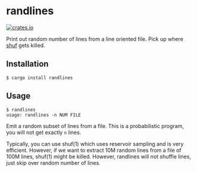 # randlines

[![crates.io](https://img.shields.io/crates/v/randlines.svg)](https://crates.io/crates/randlines)

Print out random number of lines from a line oriented file. Pick up where
[shuf](https://www.gnu.org/software/coreutils/manual/html_node/shuf-invocation.html)
gets killed.

## Installation

```
$ cargo install randlines
```

## Usage

```shell
$ randlines
usage: randlines -n NUM FILE
```

Emit a random subset of lines from a file. This is a probabilistic program, you
will not get exactly `n` lines.

Typically, you can use shuf(1) which uses reservoir sampling and is very
efficient. However, if we want to extract 10M random lines from a file of 100M
lines, shuf(1) might be killed. However, randlines will not shuffle lines, just
skip over random number of lines.
